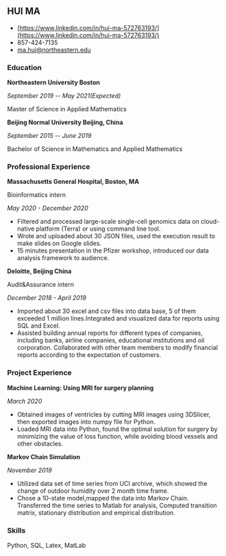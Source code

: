 ## HUI MA

-  [https://www.linkedin.com/in/hui-ma-572763193/](https://www.linkedin.com/in/hui-ma-572763193/)
- 857-424-7135
- [ma.hui@northeastern.edu](ma.hui@northeastern.edu)

### Education
**Northeastern University Boston**

_September 2019 -- May 2021(Expected)_

Master of Science in Applied Mathematics

**Beijing Normal University Beijing, China**

_September 2015 -- June 2019_

Bachelor of Science in Mathematics and Applied Mathematics

### Professional Experience
**Massachusetts General Hospital, Boston, MA**

Bioinformatics intern

_May 2020 - December 2020_
- Filtered and processed large-scale single-cell genomics data on cloud-native platform (Terra) or using command line tool.
- Wrote and uploaded about 30 JSON files, used the execution result to make slides on Google slides.
- 15 minutes presentation in the Pfizer workshop, introduced our data analysis framework to audience.

**Deloitte, Beijing China**

Audit&Assurance intern

_December 2018 - April 2019_
- Imported about 30 excel and csv files into data base, 5 of them exceeded 1 million lines.Integrated and visualized data for reports using SQL and Excel.
- Assisted building annual reports for different types of companies, including banks, airline companies, educational institutions and oil corporation. Collaborated with other team members to modify financial reports according to the expectation of customers.

### Project Experience
**Machine Learning: Using MRI for surgery planning**

_March 2020_
- Obtained images of ventricles by cutting MRI images using 3DSlicer, then exported images into numpy file for Python. 
- Loaded MRI data into Python, found the optimal solution for surgery by minimizing the value of loss function, while avoiding blood vessels and other obstacles.

**Markov Chain Simulation**

_November 2019_
- Utilized data set of time series from UCI archive, which showed the change of outdoor humidity over 2 month time frame. 
- Chose a 10-state model,mapped the data into Markov Chain. Transferred the time series to Matlab for analysis, Computed transition matrix, stationary distribution and empirical distribution.
### Skills
Python, SQL, Latex, MatLab 


